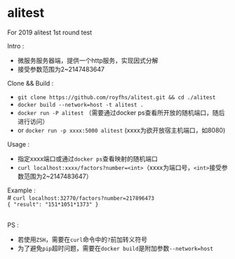 # alitest
For 2019 alitest 1st round test

Intro :<br>
- 微服务服务器端，提供一个http服务，实现因式分解
- 接受参数范围为2~2147483647

Clone && Build :<br>
- `git clone https://github.com/royfhs/alitest.git && cd ./alitest`
- `docker build --network=host -t alitest .`
- `docker run -P alitest` （需要通过docker ps查看所开放的随机端口，随后进行访问）
- or `docker run -p xxxx:5000 alitest` (xxxx为欲开放宿主机端口，如8080)

Usage :
- 指定xxxx端口或通过`docker ps`查看映射的随机端口
- `curl localhost:xxxx/factors?number=<int>`（xxxx为端口号，`<int>`接受参数范围为2~2147483647）

Example :<br>
\# `curl localhost:32770/factors?number=217896473`<br>
`{ "result": "151*1051*1373" }`<br><br>

PS :<br>
- 若使用`ZSH`，需要在`curl`命令中的`?`前加转义符号
- 为了避免`pip`超时问题，需要在`docker build`是附加参数`--network=host`
